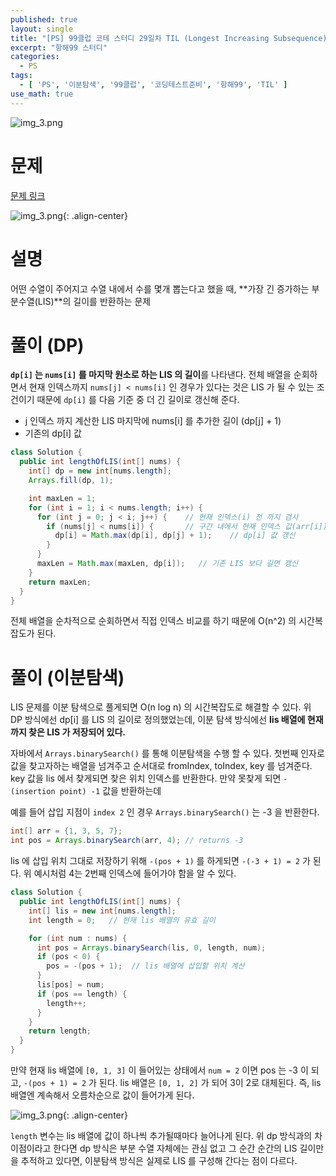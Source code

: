 ```yaml
---
published: true
layout: single
title: "[PS] 99클럽 코테 스터디 29일차 TIL (Longest Increasing Subsequence)"
excerpt: "항해99 스터디"
categories:
  - PS
tags:
  - [ 'PS', '이분탐색', '99클럽', '코딩테스트준비', '항해99', 'TIL' ]
use_math: true
---
```



![img_3.png](https://zhtmr.github.io/static-files-for-posting/images/20240722/99club_TIL_thumbnail/%EA%B8%B0%EB%B3%B8%ED%98%951_java.png?raw=true)


# 문제
[문제 링크](https://leetcode.com/problems/longest-increasing-subsequence/)

![img_3.png](https://zhtmr.github.io/static-files-for-posting/images/20240819/ex.png?raw=true){: .align-center}

# 설명
어떤 수열이 주어지고 수열 내에서 수를 몇개 뽑는다고 했을 때, 
**가장 긴 증가하는 부분수열(LIS)**의 길이를 반환하는 문제

# 풀이 (DP)
**`dp[i]` 는 `nums[i]` 를 마지막 원소로 하는 LIS 의 길이**를 나타낸다.
전체 배열을 순회하면서 현재 인덱스까지 `nums[j] < nums[i]` 인 경우가 있다는 것은 LIS 가 될 수 있는 조건이기 때문에
`dp[i]` 를 다음 기준 중 더 긴 길이로 갱신해 준다. 
- j 인덱스 까지 계산한 LIS 마지막에 nums[i] 를 추가한 길이 (dp[j] + 1)
- 기존의 dp[i] 값

```java
class Solution {
  public int lengthOfLIS(int[] nums) {
    int[] dp = new int[nums.length];
    Arrays.fill(dp, 1);

    int maxLen = 1;
    for (int i = 1; i < nums.length; i++) {
      for (int j = 0; j < i; j++) {    // 현재 인덱스(i) 전 까지 검사
        if (nums[j] < nums[i]) {       // 구간 내에서 현재 인덱스 값(arr[i]) 보다 작으면 LIS 조건 성립
          dp[i] = Math.max(dp[i], dp[j] + 1);    // dp[i] 값 갱신
        }
      }
      maxLen = Math.max(maxLen, dp[i]);   // 기존 LIS 보다 길면 갱신
    }
    return maxLen;
  }
}
```
전체 배열을 순차적으로 순회하면서 직접 인덱스 비교를 하기 때문에 O(n^2) 의 시간복잡도가 된다.

# 풀이 (이분탐색)
LIS 문제를 이분 탐색으로 풀게되면 O(n log n) 의 시간복잡도로 해결할 수 있다.
위 DP 방식에선 dp[i] 를 LIS 의 길이로 정의했었는데, 이분 탐색 방식에선 **lis 배열에 현재까지 찾은 LIS 가 저장되어 있다.**

자바에서 `Arrays.binarySearch()` 를 통해 이분탐색을 수행 할 수 있다. 첫번째 인자로 값을 찾고자하는 배열을 넘겨주고 순서대로 fromIndex, toIndex, key 를 넘겨준다.
key 값을 lis 에서 찾게되면 찾은 위치 인덱스를 반환한다. 
만약 못찾게 되면 `-(insertion point) -1` 값을 반환하는데  

예를 들어 삽입 지점이 `index 2` 인 경우 `Arrays.binarySearch()` 는 -3 을 반환한다.
```java
int[] arr = {1, 3, 5, 7};
int pos = Arrays.binarySearch(arr, 4); // returns -3
```

lis 에 삽입 위치 그대로 저장하기 위해 `-(pos + 1)` 를 하게되면 `-(-3 + 1) = 2` 가 된다. 위 예시처럼 4는 2번째 인덱스에 들어가야 함을 알 수 있다.

```java
class Solution {
  public int lengthOfLIS(int[] nums) {
    int[] lis = new int[nums.length];
    int length = 0;   // 현재 lis 배열의 유효 길이

    for (int num : nums) {
      int pos = Arrays.binarySearch(lis, 0, length, num);
      if (pos < 0) {    
        pos = -(pos + 1);  // lis 배열에 삽입할 위치 계산
      }
      lis[pos] = num;
      if (pos == length) {  
        length++;
      }
    }
    return length;
  }
}
```
만약 현재 lis 배열에 `[0, 1, 3]` 이 들어있는 상태에서 `num = 2` 이면 pos 는 -3 이 되고, `-(pos + 1) = 2` 가 된다.
lis 배열은 `[0, 1, 2]` 가 되어 3이 2로 대체된다. 즉, lis 배열엔 계속해서 오름차순으로 값이 들어가게 된다.

![img_3.png](https://zhtmr.github.io/static-files-for-posting/images/20240819/lis.png?raw=true){: .align-center}

`length` 변수는 lis 배열에 값이 하나씩 추가될때마다 늘어나게 된다. 위 dp 방식과의 차이점이라고 한다면 dp 방식은 부분 수열 자체에는 관심 없고 그 순간 순간의 LIS 길이만을 추적하고 있다면, 이분탐색 방식은 실제로 LIS 를 구성해 간다는 점이 다르다.

